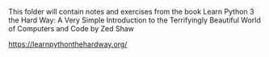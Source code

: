 This folder will contain notes and exercises from the book Learn Python 3 the Hard Way: A Very Simple Introduction to the Terrifyingly Beautiful World of Computers and Code by Zed Shaw

https://learnpythonthehardway.org/
